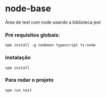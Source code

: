# node-base
Área de test com node usando a biblioteca jest


### Pré requisitos globais:
`npm install -g nodemon typescript ts-node`

### instalação
`npm install`

### Para rodar o projeto
`npm run test`